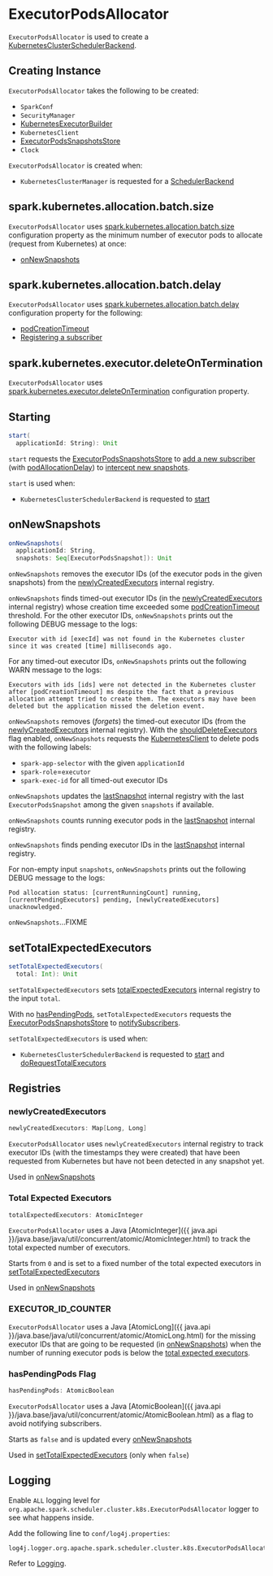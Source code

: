 # ExecutorPodsAllocator

`ExecutorPodsAllocator` is used to create a [KubernetesClusterSchedulerBackend](KubernetesClusterSchedulerBackend.md#podAllocator).

## Creating Instance

`ExecutorPodsAllocator` takes the following to be created:

* <span id="conf"> `SparkConf`
* <span id="secMgr"> `SecurityManager`
* <span id="executorBuilder"> [KubernetesExecutorBuilder](KubernetesExecutorBuilder.md)
* <span id="kubernetesClient"> `KubernetesClient`
* <span id="snapshotsStore"> [ExecutorPodsSnapshotsStore](ExecutorPodsSnapshotsStore.md)
* <span id="clock"> `Clock`

`ExecutorPodsAllocator` is created when:

* `KubernetesClusterManager` is requested for a [SchedulerBackend](KubernetesClusterManager.md#createSchedulerBackend)

## <span id="podAllocationSize"> spark.kubernetes.allocation.batch.size

`ExecutorPodsAllocator` uses [spark.kubernetes.allocation.batch.size](configuration-properties.md#spark.kubernetes.allocation.batch.size) configuration property as the minimum number of executor pods to allocate (request from Kubernetes) at once:

* [onNewSnapshots](#onNewSnapshots)

## <span id="podAllocationDelay"> spark.kubernetes.allocation.batch.delay

`ExecutorPodsAllocator` uses [spark.kubernetes.allocation.batch.delay](configuration-properties.md#spark.kubernetes.allocation.batch.delay) configuration property for the following:

* [podCreationTimeout](#podCreationTimeout)
* [Registering a subscriber](#start)

## <span id="shouldDeleteExecutors"> spark.kubernetes.executor.deleteOnTermination

`ExecutorPodsAllocator` uses [spark.kubernetes.executor.deleteOnTermination](configuration-properties.md#spark.kubernetes.executor.deleteOnTermination) configuration property.

## <span id="start"> Starting

```scala
start(
  applicationId: String): Unit
```

`start` requests the [ExecutorPodsSnapshotsStore](#snapshotsStore) to [add a new subscriber](ExecutorPodsSnapshotsStore.md#addSubscriber) (with [podAllocationDelay](#podAllocationDelay)) to [intercept new snapshots](#onNewSnapshots).

`start` is used when:

* `KubernetesClusterSchedulerBackend` is requested to [start](KubernetesClusterSchedulerBackend.md#start)

## <span id="onNewSnapshots"> onNewSnapshots

```scala
onNewSnapshots(
  applicationId: String,
  snapshots: Seq[ExecutorPodsSnapshot]): Unit
```

`onNewSnapshots` removes the executor IDs (of the executor pods in the given snapshots) from the [newlyCreatedExecutors](#newlyCreatedExecutors) internal registry.

`onNewSnapshots` finds timed-out executor IDs (in the [newlyCreatedExecutors](#newlyCreatedExecutors) internal registry) whose creation time exceeded some [podCreationTimeout](#podCreationTimeout) threshold. For the other executor IDs, `onNewSnapshots` prints out the following DEBUG message to the logs:

```text
Executor with id [execId] was not found in the Kubernetes cluster since it was created [time] milliseconds ago.
```

For any timed-out executor IDs, `onNewSnapshots` prints out the following WARN message to the logs:

```text
Executors with ids [ids] were not detected in the Kubernetes cluster after [podCreationTimeout] ms despite the fact that a previous allocation attempt tried to create them. The executors may have been deleted but the application missed the deletion event.
```

`onNewSnapshots` removes (_forgets_) the timed-out executor IDs (from the [newlyCreatedExecutors](#newlyCreatedExecutors) internal registry). With the [shouldDeleteExecutors](#shouldDeleteExecutors) flag enabled, `onNewSnapshots` requests the [KubernetesClient](#kubernetesClient) to delete pods with the following labels:

* `spark-app-selector` with the given `applicationId`
* `spark-role`=`executor`
* `spark-exec-id` for all timed-out executor IDs

`onNewSnapshots` updates the [lastSnapshot](#lastSnapshot) internal registry with the last `ExecutorPodsSnapshot` among the given `snapshots` if available.

`onNewSnapshots` counts running executor pods in the [lastSnapshot](#lastSnapshot) internal registry.

`onNewSnapshots` finds pending executor IDs in the [lastSnapshot](#lastSnapshot) internal registry.

For non-empty input `snapshots`, `onNewSnapshots` prints out the following DEBUG message to the logs:

```text
Pod allocation status: [currentRunningCount] running, [currentPendingExecutors] pending, [newlyCreatedExecutors] unacknowledged.
```

`onNewSnapshots`...FIXME

## <span id="setTotalExpectedExecutors"> setTotalExpectedExecutors

```scala
setTotalExpectedExecutors(
  total: Int): Unit
```

`setTotalExpectedExecutors` sets [totalExpectedExecutors](#totalExpectedExecutors) internal registry to the input `total`.

With no [hasPendingPods](#hasPendingPods), `setTotalExpectedExecutors` requests the [ExecutorPodsSnapshotsStore](#snapshotsStore) to [notifySubscribers](ExecutorPodsSnapshotsStore.md#notifySubscribers).

`setTotalExpectedExecutors` is used when:

* `KubernetesClusterSchedulerBackend` is requested to [start](KubernetesClusterSchedulerBackend.md#start) and [doRequestTotalExecutors](KubernetesClusterSchedulerBackend.md#doRequestTotalExecutors)

## Registries

### <span id="newlyCreatedExecutors"> newlyCreatedExecutors

```scala
newlyCreatedExecutors: Map[Long, Long]
```

`ExecutorPodsAllocator` uses `newlyCreatedExecutors` internal registry to track executor IDs (with the timestamps they were created) that have been requested from Kubernetes but have not been detected in any snapshot yet.

Used in [onNewSnapshots](#onNewSnapshots)

### <span id="totalExpectedExecutors"> Total Expected Executors

```scala
totalExpectedExecutors: AtomicInteger
```

`ExecutorPodsAllocator` uses a Java [AtomicInteger]({{ java.api }}/java.base/java/util/concurrent/atomic/AtomicInteger.html) to track the total expected number of executors.

Starts from `0` and is set to a fixed number of the total expected executors in [setTotalExpectedExecutors](#setTotalExpectedExecutors)

Used in [onNewSnapshots](#onNewSnapshots)

### <span id="EXECUTOR_ID_COUNTER"> EXECUTOR_ID_COUNTER

`ExecutorPodsAllocator` uses a Java [AtomicLong]({{ java.api }}/java.base/java/util/concurrent/atomic/AtomicLong.html) for the missing executor IDs that are going to be requested (in [onNewSnapshots](#onNewSnapshots)) when the number of running executor pods is below the [total expected executors](#totalExpectedExecutors).

### <span id="hasPendingPods"> hasPendingPods Flag

```scala
hasPendingPods: AtomicBoolean
```

`ExecutorPodsAllocator` uses a Java [AtomicBoolean]({{ java.api }}/java.base/java/util/concurrent/atomic/AtomicBoolean.html) as a flag to avoid notifying subscribers.

Starts as `false` and is updated every [onNewSnapshots](#onNewSnapshots)

Used in [setTotalExpectedExecutors](#setTotalExpectedExecutors) (only when `false`)

## Logging

Enable `ALL` logging level for `org.apache.spark.scheduler.cluster.k8s.ExecutorPodsAllocator` logger to see what happens inside.

Add the following line to `conf/log4j.properties`:

```text
log4j.logger.org.apache.spark.scheduler.cluster.k8s.ExecutorPodsAllocator=ALL
```

Refer to [Logging](spark-logging.md).
